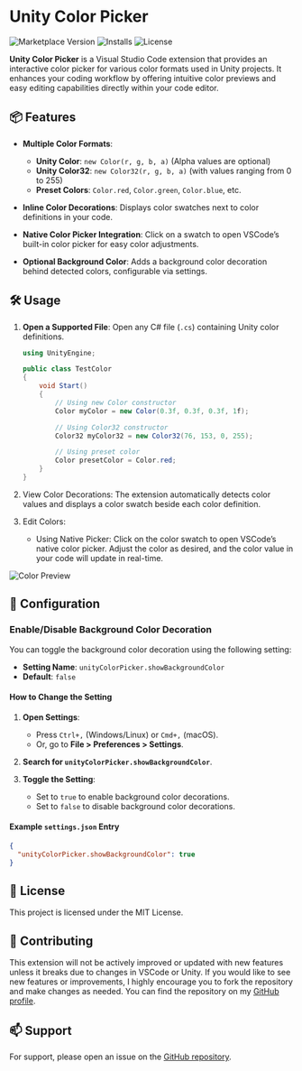 # Unity Color Picker

![Marketplace Version](https://img.shields.io/vscode-marketplace/v/KadirTabak.unity-color-picker)
![Installs](https://img.shields.io/visual-studio-marketplace/i/KadirTabak.unity-color-picker)
![License](https://img.shields.io/github/license/jeduf/unity-color-picker.svg)

**Unity Color Picker** is a Visual Studio Code extension that provides an interactive color picker for various color formats used in Unity projects. It enhances your coding workflow by offering intuitive color previews and easy editing capabilities directly within your code editor.

## 📦 Features

- **Multiple Color Formats**:
  - **Unity Color**: `new Color(r, g, b, a)` (Alpha values are optional)
  - **Unity Color32**: `new Color32(r, g, b, a)` (with values ranging from 0 to 255)
  - **Preset Colors**: `Color.red`, `Color.green`, `Color.blue`, etc.

- **Inline Color Decorations**: Displays color swatches next to color definitions in your code.
- **Native Color Picker Integration**: Click on a swatch to open VSCode’s built-in color picker for easy color adjustments.
- **Optional Background Color**: Adds a background color decoration behind detected colors, configurable via settings.

## 🛠 Usage

1. **Open a Supported File**: Open any C# file (`.cs`) containing Unity color definitions.

   ```csharp
   using UnityEngine;

   public class TestColor
   {
       void Start()
       {
           // Using new Color constructor
           Color myColor = new Color(0.3f, 0.3f, 0.3f, 1f);

           // Using Color32 constructor
           Color32 myColor32 = new Color32(76, 153, 0, 255);

           // Using preset color
           Color presetColor = Color.red;
       }
   }
2. View Color Decorations: The extension automatically detects color values and displays a color swatch beside each color definition.

3. Edit Colors:

    - Using Native Picker: Click on the color swatch to open VSCode’s native color picker. Adjust the color as desired, and the color value in your code will update in real-time.

![Color Preview](https://raw.githubusercontent.com/jeduf/unity-color-picker/main/preview.png)

## 🔧 Configuration

### Enable/Disable Background Color Decoration

You can toggle the background color decoration using the following setting:

- **Setting Name**: `unityColorPicker.showBackgroundColor`
- **Default**: `false`

#### How to Change the Setting

1. **Open Settings**:
   - Press `Ctrl+,` (Windows/Linux) or `Cmd+,` (macOS).
   - Or, go to **File > Preferences > Settings**.

2. **Search for `unityColorPicker.showBackgroundColor`**.

3. **Toggle the Setting**:
   - Set to `true` to enable background color decorations.
   - Set to `false` to disable background color decorations.

#### Example `settings.json` Entry

```json
{
  "unityColorPicker.showBackgroundColor": true
}
```

## 🧾 License

This project is licensed under the MIT License.

## 🤝 Contributing

This extension will not be actively improved or updated with new features unless it breaks due to changes in VSCode or Unity. If you would like to see new features or improvements, I highly encourage you to fork the repository and make changes as needed. You can find the repository on my [GitHub profile](https://github.com/jeduf).

## 📫 Support

For support, please open an issue on the [GitHub repository](https://github.com/jeduf/unity-color-picker/issues).

